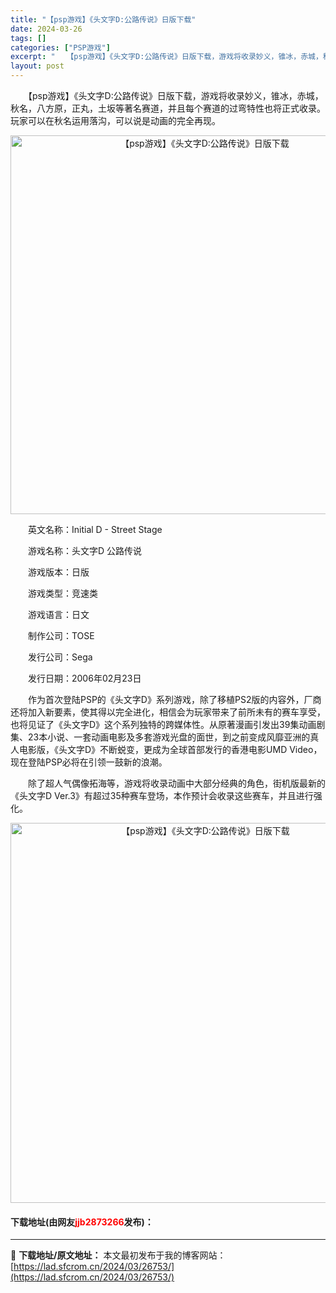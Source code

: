 ```yaml
---
title: "【psp游戏】《头文字D:公路传说》日版下载"
date: 2024-03-26
tags: []
categories: ["PSP游戏"]
excerpt: "　　【psp游戏】《头文字D:公路传说》日版下载，游戏将收录妙义，锥冰，赤城，秋名，八方原，正丸，土坂等著名赛道，并且每个赛道的过弯特性也将正式收录。玩家可以在秋名运用落沟，可以说是动画的完全再现。 　　英文名称：Initial D - Street Stage 　　游戏名称：头文字D 公路传说 　&hellip;"
layout: post
---
```


 <p>　　【psp游戏】《头文字D:公路传说》日版下载，游戏将收录妙义，锥冰，赤城，秋名，八方原，正丸，土坂等著名赛道，并且每个赛道的过弯特性也将正式收录。玩家可以在秋名运用落沟，可以说是动画的完全再现。</p> <p align="center"><img align="" border="0" src="https://lad.sfcrom.cn/wp-content/uploads/2024/03/20240325_6601fc3304f84.png" width="606" alt="【psp游戏】《头文字D:公路传说》日版下载" /></p> <p>　　英文名称：Initial D - Street Stage</p> <p>　　游戏名称：头文字D 公路传说</p> <p>　　游戏版本：日版</p> <p>　　游戏类型：竞速类</p> <p>　　游戏语言：日文</p> <p>　　制作公司：TOSE</p> <p>　　发行公司：Sega</p> <p>　　发行日期：2006年02月23日</p> <p>　　作为首次登陆PSP的《头文字D》系列游戏，除了移植PS2版的内容外，厂商还将加入新要素，使其得以完全进化，相信会为玩家带来了前所未有的赛车享受，也将见证了《头文字D》这个系列独特的跨媒体性。从原著漫画引发出39集动画剧集、23本小说、一套动画电影及多套游戏光盘的面世，到之前变成风靡亚洲的真人电影版，《头文字D》不断蜕变，更成为全球首部发行的香港电影UMD Video，现在登陆PSP必将在引领一鼓新的浪潮。</p> <p>　　除了超人气偶像拓海等，游戏将收录动画中大部分经典的角色，街机版最新的《头文字D Ver.3》有超过35种赛车登场，本作预计会收录这些赛车，并且进行强化。</p> <p align="center"><img align="" border="0" src="https://lad.sfcrom.cn/wp-content/uploads/2024/03/20240325_6601fc36785db.png" width="608" alt="【psp游戏】《头文字D:公路传说》日版下载" /></p> <p><h4>下载地址(由网友<font color="red">jjb2873266</font>发布)：</h4></p> 

---
📖 **下载地址/原文地址：** 本文最初发布于我的博客网站：[https://lad.sfcrom.cn/2024/03/26753/](https://lad.sfcrom.cn/2024/03/26753/)
